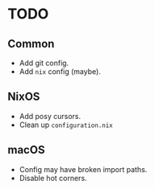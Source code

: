 # TODO
## Common
- Add git config.
- Add `nix` config (maybe).

## NixOS
- Add posy cursors.
- Clean up `configuration.nix`

## macOS
- Config may have broken import paths.
- Disable hot corners.
